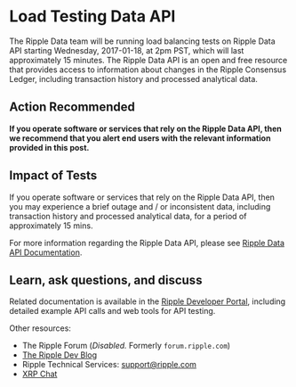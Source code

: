 # Load Testing Data API

The Ripple Data team will be running load balancing tests on Ripple Data API starting Wednesday, 2017-01-18, at 2pm PST, which will last approximately 15 minutes. The Ripple Data API is an open and free resource that provides access to information about changes in the Ripple Consensus Ledger, including transaction history and processed analytical data.

## Action Recommended

**If you operate software or services that rely on the Ripple Data API, then we recommend that you alert end users with the relevant information provided in this post.**

## Impact of Tests

If you operate software or services that rely on the Ripple Data API, then you may experience a brief outage and / or inconsistent data, including transaction history and processed analytical data, for a period of approximately 15 mins.

For more information regarding the Ripple Data API, please see [Ripple Data API Documentation](https://ripple.com/build/data-api-v2/).

## Learn, ask questions, and discuss
Related documentation is available in the [Ripple Developer Portal](https://ripple.com/build/), including detailed example API calls and web tools for API testing.

Other resources:

* The Ripple Forum (_Disabled._ Formerly `forum.ripple.com`)
* [The Ripple Dev Blog](https://developers.ripple.com/blog/)
* Ripple Technical Services: support@ripple.com
* [XRP Chat](http://www.xrpchat.com/)
